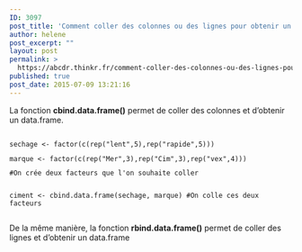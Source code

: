 ```yaml
---
ID: 3097
post_title: 'Comment coller des colonnes ou des lignes pour obtenir un data.frame ? : cbind.data.frame, rbind.data.frame'
author: helene
post_excerpt: ""
layout: post
permalink: >
  https://abcdr.thinkr.fr/comment-coller-des-colonnes-ou-des-lignes-pour-obtenir-un-data-frame-cbind-data-frame-rbind-data-frame/
published: true
post_date: 2015-07-09 13:21:16
---
```

<p>La fonction <strong>cbind.data.frame()</strong> permet de coller des colonnes et d’obtenir un data.frame.</p><p> <pre><code><br />sechage &lt;- factor(c(rep("lent",5),rep("rapide",5)))</p><p>marque &lt;- factor(c(rep("Mer",3),rep("Cim",3),rep("vex",4)))</p><p>#On crée deux facteurs que l'on souhaite coller</p><p><br />ciment &lt;- cbind.data.frame(sechage, marque) #On colle ces deux facteurs</p><p></code></pre> </p><p>De la même manière, la fonction <strong>rbind.data.frame()</strong> permet de coller des lignes et d’obtenir un data.frame</p>